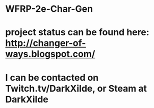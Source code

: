 # WFRP-2e-Char-Gen
# project status can be found here: http://changer-of-ways.blogspot.com/
# I can be contacted on Twitch.tv/DarkXilde, or Steam at DarkXilde
